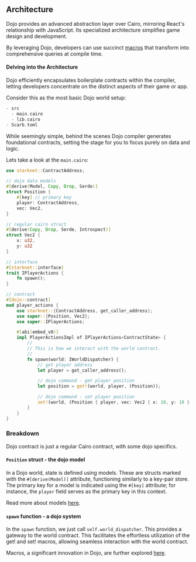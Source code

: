 ## Architecture

Dojo provides an advanced abstraction layer over Cairo, mirroring React's relationship with JavaScript. Its specialized architecture simplifies game design and development.

By leveraging Dojo, developers can use succinct [macros](/toolchain/framework/macros.md) that transform into comprehensive queries at compile time.

#### Delving into the Architecture

Dojo efficiently encapsulates boilerplate contracts within the compiler, letting developers concentrate on the distinct aspects of their game or app.

Consider this as the most basic Dojo world setup:

```rust
- src
  - main.cairo
  - lib.cairo
- Scarb.toml
```

While seemingly simple, behind the scenes Dojo compiler generates foundational contracts, setting the stage for you to focus purely on data and logic.

Lets take a look at the `main.cairo`:

```rust
use starknet::ContractAddress;

// dojo data models
#[derive(Model, Copy, Drop, Serde)]
struct Position {
    #[key] // primary key
    player: ContractAddress,
    vec: Vec2,
}

// regular cairo struct
#[derive(Copy, Drop, Serde, Introspect)]
struct Vec2 {
    x: u32,
    y: u32
}

// interface
#[starknet::interface]
trait IPlayerActions {
    fn spawn();
}

// contract
#[dojo::contract]
mod player_actions {
    use starknet::{ContractAddress, get_caller_address};
    use super::{Position, Vec2};
    use super::IPlayerActions;

    #[abi(embed_v0)]
    impl PlayerActionsImpl of IPlayerActions<ContractState> {
        //
        // This is how we interact with the world contract.
        //
        fn spawn(world: IWorldDispatcher) {
            // get player address
            let player = get_caller_address();

            // dojo command - get player position
            let position = get!(world, player, (Position));

            // dojo command - set player position
            set!(world, (Position { player, vec: Vec2 { x: 10, y: 10 } }));
        }
    }
}
```

### Breakdown

Dojo contract is just a regular Cairo contract, with some dojo specifics.

#### `Position` struct - the dojo model

In a Dojo world, state is defined using models. These are structs marked with the `#[derive(Model)]` attribute, functioning similarly to a key-pair store. The primary key for a model is indicated using the `#[key]` attribute; for instance, the `player` field serves as the primary key in this context.

Read more about models [here](/toolchain/framework/models.md).

#### `spawn` function - a dojo system

In the `spawn` function, we just call `self.world_dispatcher`. This provides a gateway to the world contract. This facilitates the effortless utilization of the get! and set! macros, allowing seamless interaction with the world contract.

Macros, a significant innovation in Dojo, are further explored [here](/toolchain/framework/macros.md).
